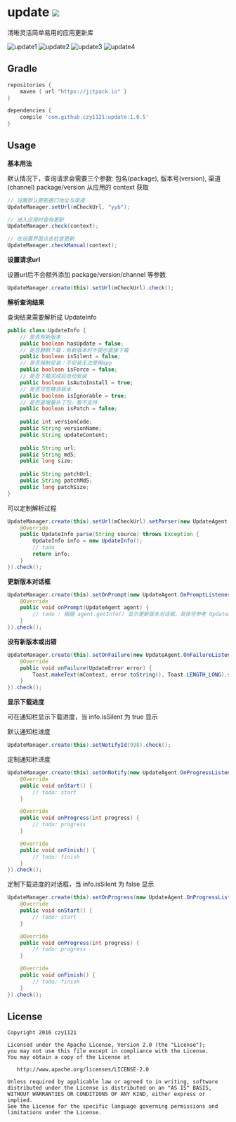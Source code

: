 # update [![](https://jitpack.io/v/czy1121/update.svg)](https://jitpack.io/#czy1121/update)

清晰灵活简单易用的应用更新库




![update1](screenshot1.png) ![update2](screenshot2.png)
![update3](screenshot3.png) ![update4](screenshot4.png)

## Gradle

``` groovy
repositories { 
    maven { url "https://jitpack.io" }
} 

dependencies {
    compile 'com.github.czy1121:update:1.0.5'
}
```
    
## Usage
  

**基本用法**

默认情况下，查询请求会需要三个参数: 包名(package), 版本号(version), 渠道(channel)
package/version 从应用的 context 获取

``` java
// 设置默认更新接口地址与渠道 
UpdateManager.setUrl(mCheckUrl, "yyb");
``` 

``` java
// 进入应用时查询更新
UpdateManager.check(context);
``` 

``` java 
// 在设置界面点击检查更新
UpdateManager.checkManual(context);
``` 

**设置请求url**

设置url后不会额外添加 package/version/channel 等参数

``` java
UpdateManager.create(this).setUrl(mCheckUrl).check();
```

**解析查询结果**

查询结果需要解析成 UpdateInfo 

``` java 
public class UpdateInfo {
    // 是否有新版本
    public boolean hasUpdate = false;
    // 是否静默下载：有新版本时不提示直接下载
    public boolean isSilent = false;
    // 是否强制安装：不安装无法使用app
    public boolean isForce = false;
    // 是否下载完成后自动安装
    public boolean isAutoInstall = true;
    // 是否可忽略该版本
    public boolean isIgnorable = true;
    // 是否是增量补丁包，暂不支持
    public boolean isPatch = false;
    
    public int versionCode;
    public String versionName;
    public String updateContent;
    
    public String url;
    public String md5;
    public long size;
    
    public String patchUrl;
    public String patchMd5;
    public long patchSize;
}
```

可以定制解析过程

``` java
UpdateManager.create(this).setUrl(mCheckUrl).setParser(new UpdateAgent.InfoParser() {
    @Override
    public UpdateInfo parse(String source) throws Exception {
        UpdateInfo info = new UpdateInfo(); 
        // todo
        return info;
    }
}).check();
```

**更新版本对话框**

``` java
UpdateManager.create(this).setOnPrompt(new UpdateAgent.OnPromptListener() {
    @Override
    public void onPrompt(UpdateAgent agent) { 
        // todo : 根据 agent.getInfo() 显示更新版本对话框，具体可参考 UpdateAgent.OnPrompt
    }
}).check();
```

**没有新版本或出错**

``` java
UpdateManager.create(this).setOnFailure(new UpdateAgent.OnFailureListener() {
    @Override
    public void onFailure(UpdateError error) {  
        Toast.makeText(mContext, error.toString(), Toast.LENGTH_LONG).show();
    }
}).check();
```

**显示下载进度**

可在通知栏显示下载进度，当 info.isSilent 为 true 显示

默认通知栏进度 

``` java
UpdateManager.create(this).setNotifyId(998).check();
```

定制通知栏进度 

``` java
UpdateManager.create(this).setOnNotify(new UpdateAgent.OnProgressListener() {
    @Override
    public void onStart() {
        // todo: start
    }

    @Override
    public void onProgress(int progress) {
        // todo: progress
    }

    @Override
    public void onFinish() {
        // todo: finish
    }
}).check();
```

定制下载进度的对话框，当 info.isSilent 为 false 显示

``` java
UpdateManager.create(this).setOnProgress(new UpdateAgent.OnProgressListener() {
    @Override
    public void onStart() {
        // todo: start
    }

    @Override
    public void onProgress(int progress) {
        // todo: progress
    }

    @Override
    public void onFinish() {
        // todo: finish
    }
}).check();
```

## License

```
Copyright 2016 czy1121

Licensed under the Apache License, Version 2.0 (the "License");
you may not use this file except in compliance with the License.
You may obtain a copy of the License at

   http://www.apache.org/licenses/LICENSE-2.0

Unless required by applicable law or agreed to in writing, software
distributed under the License is distributed on an "AS IS" BASIS,
WITHOUT WARRANTIES OR CONDITIONS OF ANY KIND, either express or implied.
See the License for the specific language governing permissions and
limitations under the License.
```
